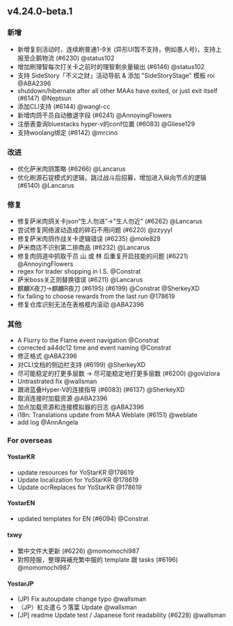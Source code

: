 ## v4.24.0-beta.1

### 新增

- 新增复刻活动时，连续刷普通1-9关 (异形UI暂不支持，例如愚人号)，支持上报至企鹅物流 (#6230) @status102
- 增加刷理智每次打关卡之前时的理智剩余量输出 (#6146) @status102
- 支持 SideStory「不义之财」活动导航 & 添加 "SideStoryStage" 模板 roi @ABA2396
- shutdown/hibernate after all other MAAs have exited, or just exit itself (#6147) @Neptsun
- 添加CLI支持 (#6144) @wangl-cc
- 新增肉鸽干员自动撤退字段 (#6241) @AnnoyingFlowers
- 注册表查询bluestacks hyper-v的conf位置 (#6083) @Gliese129
- 支持woolang绑定 (#6142) @mrcino

### 改进

- 优化萨米肉鸽策略 (#6266) @Lancarus
- 优化刷源石锭模式的逻辑，跳过战斗后招募，增加进入纵向节点的逻辑 (#6140) @Lancarus

### 修复

- 修复萨米肉鸽关卡json“生人勿进”->"生人勿近" (#6262) @Lancarus
- 尝试修复网络波动造成的碎石不用问题 (#6220) @zzyyyl
- 修复萨米肉鸽作战关卡逻辑错误 (#6235) @mole828
- 萨米商店不识别第二排商品 (#6232) @Lancarus
- 修复肉鸽道中抓取干员 山 或 林 后重复开启技能的问题 (#6221) @AnnoyingFlowers
- regex for trader shopping in I.S. @Constrat
- 萨米boss关正则替换错误 (#6211) @Lancarus
- 麒麟X夜刀->麒麟R夜刀 (#6195) (#6199) @Constrat @SherkeyXD
- fix failing to choose rewards from the last run @178619
- 修复仓库识别无法在表格框内滚动 @ABA2396

### 其他

- A Flurry to the Flame event navigation @Constrat
- corrected a44dc12 time and event naming @Constrat
- 修正格式 @ABA2396
- 对CLI文档的侧边栏支持 (#6199) @SherkeyXD
- 尽可能稳定的打更多层数 -> 尽可能稳定地打更多层数 (#6200) @govizlora
- Untrastrated fix @wallsman
- 跟进蓝叠Hyper-V的连接指导 (#6083) (#6137) @SherkeyXD
- 取消连接时加载资源 @ABA2396
- 加点加载资源和连接模拟器的日志 @ABA2396
- i18n: Translations update from MAA Weblate (#6151) @weblate
- add log @AnnAngela

### For overseas

#### YostarKR

- update resources for YoStarKR @178619
- Update localization for YoStarKR @178619
- Update ocrReplaces for YoStarKR @178619

#### YostarEN

- updated templates for EN (#6094) @Constrat

#### txwy

- 繁中文件大更新 (#6226) @momomochi987
- 對照陸服，整理與補充繁中服的 template 跟 tasks  (#6196) @momomochi987

#### YostarJP

- (JP) Fix autoupdate change typo @wallsman
- （JP）紅炎遣らう落葉 Update @wallsman
- [JP] readme Update test / Japanese font readability (#6228) @wallsman
